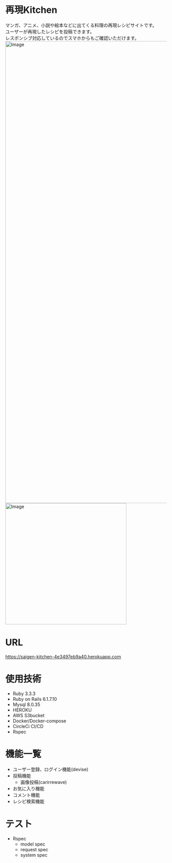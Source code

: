 # 再現Kitchen

マンガ、アニメ、小説や絵本などに出てくる料理の再現レシピサイトです。 <br>
ユーザーが再現したレシピを投稿できます。<br>
レスポンシブ対応しているのでスマホからもご確認いただけます。
<img width="1440" alt="Image" src="https://github.com/user-attachments/assets/7065d173-4880-4500-af37-733fb374ed8c" />
<img width="378" alt="Image" src="https://github.com/user-attachments/assets/17048879-1e03-4dcb-b762-6d5d4c0b59db" />

# URL
https://saigen-kitchen-4e3497eb9a40.herokuapp.com

# 使用技術
- Ruby 3.3.3
- Ruby on Rails 6.1.7.10
- Mysql 8.0.35
- HEROKU
- AWS S3bucket
- Docker/Docker-compose
- CircleCi CI/CD
- Rspec


# 機能一覧
- ユーザー登録、ログイン機能(devise)
- 投稿機能
  - 画像投稿(carirrewave)
- お気に入り機能
- コメント機能
- レシピ検索機能

# テスト
- Rspec
  - model spec
  - request spec
  - system spec
